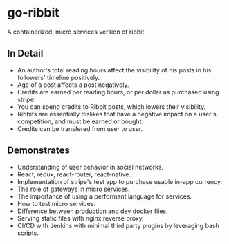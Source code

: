 # go-ribbit

A containerized, micro services version of ribbit. 

## In Detail
* An author's total reading hours affect the visibility of his posts in his followers' timeline positively.
* Age of a post affects a post negatively.
* Credits are earned per reading hours, or per dollar as purchased using stripe.
* You can spend credits to Ribbit posts, which lowers their visibility.
* Ribbits are essentially dislikes that have a negative impact on a user's competition, and must be earned or bought.
* Credits can be transfered from user to user.

## Demonstrates
* Understanding of user behavior in social networks.
* React, redux, react-router, react-native.
* Implementation of stripe's test app to purchase usable in-app currency.
* The role of gateways in micro services.
* The importance of using a performant language for services.
* How to test micro services.
* Difference between production and dev docker files.
* Serving static files with nginx reverse proxy.
* CI/CD with Jenkins with minimal third party plugins by leveraging bash scripts.
